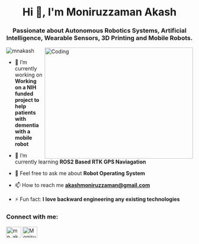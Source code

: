 <h1 align="center">Hi 👋, I'm Moniruzzaman Akash</h1>
<h3 align="center">Passionate about Autonomous Robotics Systems, Artificial Intelligence, Wearable Sensors, 3D Printing and Mobile Robots.</h3>
<img align="right" alt="Coding" width="400" height="300" src="img/ProjectsShow.gif">
<p align="left"> <img src="https://komarev.com/ghpvc/?username=mnakash&label=Profile%20views&color=0e75b6&style=flat" alt="mnakash" /> </p>

- 🔭 I’m currently working on **Working on a NIH funded project to help patients with dementia with a mobile robot**

- 🌱 I’m currently learning **ROS2 Based RTK GPS Naviagation**

- 💬 Feel free to ask me about **Robot Operating System**

- 📫 How to reach me **akashmoniruzzaman@gmail.com**

- ⚡ Fun fact: **I love backward engineering any existing technologies**


<h3 align="left">Connect with me:</h3>
<p align="left">
    <a href="https://twitter.com/mn_akash" target="blank"><img align="center" src="https://raw.githubusercontent.com/rahuldkjain/github-profile-readme-generator/master/src/images/icons/Social/twitter.svg" alt="mn_akash" height="30" width="40" /></a>
    <a href="https://www.linkedin.com/in/moniruzzaman-akash/" target="blank"><img align="center" src="https://raw.githubusercontent.com/rahuldkjain/github-profile-readme-generator/master/src/images/icons/Social/linked-in-alt.svg" alt="Moniruzzaman-akash" height="30" width="40" /></a>

</p>
